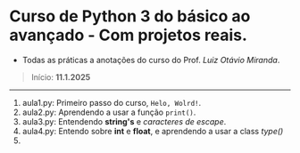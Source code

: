 # Curso de Python 3 do básico ao avançado - Com projetos reais.

- Todas as práticas a anotações do curso do Prof. *Luiz Otávio Miranda*.
>   Início: **11.1.2025**
---
 1. aula1.py: Primeiro passo do curso, `Helo, Wolrd!`.
 2. aula2.py: Aprendendo a usar a função `print()`.
 3. aula3.py: Entendendo **string's** e *caracteres de escape*.
 4. aula4.py: Entendo sobre **int** e **float**, e aprendendo a usar a class *type()*
 5. 

